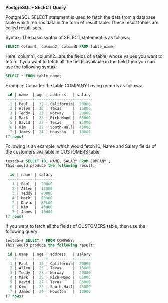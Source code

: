 **PostgreSQL - SELECT Query**

PostgreSQL SELECT statement is used to fetch the data from a database table which returns data in the form of result table. These result tables are called result-sets.

Syntax:
The basic syntax of SELECT statement is as follows:
```sql
SELECT column1, column2, columnN FROM table_name;
```

Here, column1, column2...are the fields of a table, whose values you want to fetch. If you want to fetch all the fields available in the field then you can use the following syntax:
```sql
SELECT * FROM table_name;
```

Example:
Consider the table COMPANY having records as follows:
```sql
 id | name  | age | address   | salary
----+-------+-----+-----------+--------
  1 | Paul  |  32 | California|  20000
  2 | Allen |  25 | Texas     |  15000
  3 | Teddy |  23 | Norway    |  20000
  4 | Mark  |  25 | Rich-Mond |  65000
  5 | David |  27 | Texas     |  85000
  6 | Kim   |  22 | South-Hall|  45000
  7 | James |  24 | Houston   |  10000
(7 rows)
```

Following is an example, which would fetch ID, Name and Salary fields of the customers available in CUSTOMERS table:
```sql
testdb=# SELECT ID, NAME, SALARY FROM COMPANY ;
This would produce the following result:

  id | name  | salary
 ----+-------+--------
   1 | Paul  |  20000
   2 | Allen |  15000
   3 | Teddy |  20000
   4 | Mark  |  65000
   5 | David |  85000
   6 | Kim   |  45000
   7 | James |  10000
(7 rows)
```

If you want to fetch all the fields of CUSTOMERS table, then use the following query:
```sql
testdb=# SELECT * FROM COMPANY;
This would produce the following result:

 id | name  | age | address   | salary
----+-------+-----+-----------+--------
  1 | Paul  |  32 | California|  20000
  2 | Allen |  25 | Texas     |  15000
  3 | Teddy |  23 | Norway    |  20000
  4 | Mark  |  25 | Rich-Mond |  65000
  5 | David |  27 | Texas     |  85000
  6 | Kim   |  22 | South-Hall|  45000
  7 | James |  24 | Houston   |  10000
(7 rows)
```
